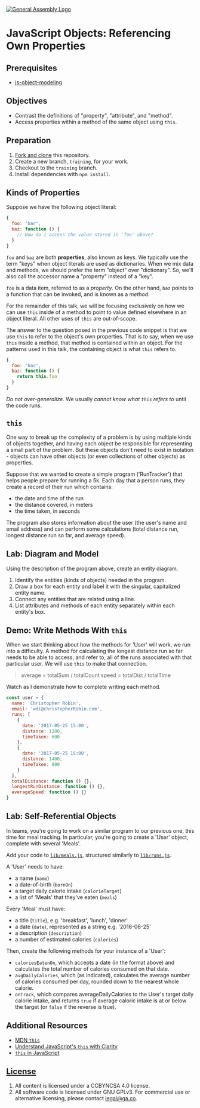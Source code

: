 [![General Assembly Logo](https://camo.githubusercontent.com/1a91b05b8f4d44b5bbfb83abac2b0996d8e26c92/687474703a2f2f692e696d6775722e636f6d2f6b6538555354712e706e67)](https://generalassemb.ly/education/web-development-immersive)

# JavaScript Objects: Referencing Own Properties

## Prerequisites

- [js-object-modeling](https://git.generalassemb.ly/ga-wdi-boston/js-object-modeling)

## Objectives

- Contrast the definitions of "property", "attribute", and "method".
- Access properties within a method of the same object using `this`.

## Preparation

1. [Fork and clone](https://git.generalassemb.ly/ga-wdi-boston/meta/wiki/ForkAndClone)
    this repository.
1. Create a new branch, `training`, for your work.
1. Checkout to the `training` branch.
1. Install dependencies with `npm install`.

## Kinds of Properties

Suppose we have the following object literal:

```js
{
  foo: 'bar',
  baz: function () {
    // How do I access the value stored in 'foo' above?
  }
}
```

`foo` and `baz` are both **properties**, also known as keys. We typically use
the term "keys" when object literals are used as dictionaries. When we mix data
and methods, we should prefer the term "object" over "dictionary". So, we'll
also call the accessor name a "property" instead of a "key".

`foo` is a data item, referred to as a _property_. On the other hand, `baz`
points to a function that can be invoked, and is known as a _method_.

For the remainder of this talk, we will be focusing exclusively on how we can
use `this` inside of a method to point to value defined elsewhere in an object
literal. All other uses of `this` are out-of-scope.

The answer to the question posed in the previous code snippet is that we use
`this` to refer to the object's own properties. That is to say, when we use
`this` inside a method, that method is contained within an object. For the
patterns used in this talk, the containing object is what `this` refers to.

```js
{
  foo: 'bar',
  baz: function () {
    return this.foo
  }
}
```

*Do not over-generalize*. We usually *cannot know what `this` refers to* until
the code runs.

## `this`

One way to break up the complexity of a problem is by using multiple kinds of
objects together, and having each object be responsible for representing a small
part of the problem. But these objects don't need to exist in isolation -
objects can have other objects (or even collections of other objects) as
properties.

Suppose that we wanted to create a simple program ('RunTracker') that helps
people prepare for running a 5k. Each day that a person runs, they create a
record of their run which contains:

- the date and time of the run
- the distance covered, in meters
- the time taken, in seconds

The program also stores information about the user (the user's name and email
address) and can perform some calculations (total distance run, longest distance
run so far, and average speed).

## Lab: Diagram and Model

Using the description of the program above, create an entity diagram.

1. Identify the entities (kinds of objects) needed in the program.
1. Draw a box for each entity and label it with the singular, capitalized
    entity name.
1. Connect any entities that are related using a line.
1. List attributes and methods of each entity separately within each entity's
    box.

## Demo: Write Methods With `this`

When we start thinking about how the methods for 'User' will work, we run into a
difficulty. A method for calculating the longest distance run so far needs to be
able to access, and refer to, all of the runs associated with that particular
user. We will use `this` to make that connection.

> average = totalSum / totalCount
> speed = totalDist / totalTime

Watch as I demonstrate how to complete writing each method.

```js
const user = {
  name: 'Christopher Robin',
  email: 'wdi@christopherRobin.com',
  runs: [
    {
      date: '2017-05-25 15:00',
      distance: 1200,
      timeTaken: 600
    },
    {
      date: '2017-05-25 15:00',
      distance: 1400,
      timeTaken: 800
    }
  ],
  totalDistance: function () {},
  longestRunDistance: function () {},
  averageSpeed: function () {}
}
```

## Lab: Self-Referential Objects

In teams, you're going to work on a similar program to our previous one, this
time for meal tracking. In particular, you're going to create a 'User' object,
complete with several 'Meals'.

Add your code to [`lib/meals.js`](lib/meals.js), structured similarly to
[`lib/runs.js`](lib/runs.js).

A 'User' needs to have:

- a name (`name`)
- a date-of-birth (`bornOn`)
- a target daily calorie intake (`calorieTarget`)
- a list of 'Meals' that they've eaten (`meals`)

Every 'Meal' must have:

- a title (`title`), e.g. 'breakfast', 'lunch', 'dinner'
- a date (`date`), represented as a string e.g. '2016-06-25'
- a description (`description`)
- a number of estimated calories (`calories`)

Then, create the following methods for your instance of a 'User':

- `caloriesEatenOn`, which accepts a date (in the format above) and calculates
    the total number of calories consumed on that date.
- `avgDailyCalories`, which (as indicated), calculates the average number of
    calories consumed per day, rounded down to the nearest whole calorie.
- `onTrack`, which compares averageDailyCalories to the User's target daily
    calorie intake, and returns `true` if average caloric intake is at or below
    the target (or `false` if the reverse is true).

## Additional Resources

- [MDN `this`](https://developer.mozilla.org/en-US/docs/Web/JavaScript/Reference/Operators/this)
- [Understand JavaScript's `this` with Clarity](http://javascriptissexy.com/understand-javascripts-this-with-clarity-and-master-it/)
- [`this` in JavaScript](https://john-dugan.com/this-in-javascript/)

## [License](LICENSE)

1. All content is licensed under a CC­BY­NC­SA 4.0 license.
1. All software code is licensed under GNU GPLv3. For commercial use or
    alternative licensing, please contact legal@ga.co.
